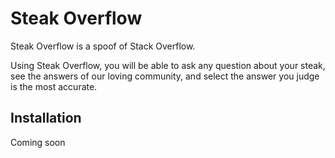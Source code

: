 # Steak Overflow

Steak Overflow is a spoof of Stack Overflow.

Using Steak Overflow, you will be able to ask any question about your steak, see the answers of our loving community, and select the answer you judge is the most accurate.

## Installation

Coming soon